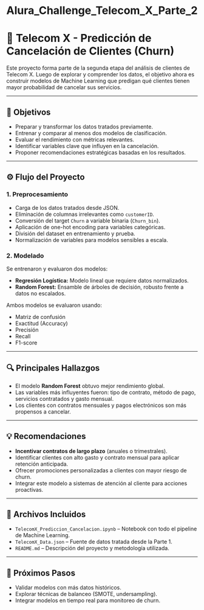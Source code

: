 # Alura_Challenge_Telecom_X_Parte_2


# 🤖 Telecom X - Predicción de Cancelación de Clientes (Churn)

Este proyecto forma parte de la segunda etapa del análisis de clientes de Telecom X. Luego de explorar y comprender los datos, el objetivo ahora es construir modelos de Machine Learning que predigan qué clientes tienen mayor probabilidad de cancelar sus servicios.

---

## 🎯 Objetivos

- Preparar y transformar los datos tratados previamente.
- Entrenar y comparar al menos dos modelos de clasificación.
- Evaluar el rendimiento con métricas relevantes.
- Identificar variables clave que influyen en la cancelación.
- Proponer recomendaciones estratégicas basadas en los resultados.

---

## ⚙️ Flujo del Proyecto

### 1. Preprocesamiento

- Carga de los datos tratados desde JSON.
- Eliminación de columnas irrelevantes como `customerID`.
- Conversión del target `Churn` a variable binaria (`Churn_bin`).
- Aplicación de one-hot encoding para variables categóricas.
- División del dataset en entrenamiento y prueba.
- Normalización de variables para modelos sensibles a escala.

### 2. Modelado

Se entrenaron y evaluaron dos modelos:

- **Regresión Logística:** Modelo lineal que requiere datos normalizados.
- **Random Forest:** Ensamble de árboles de decisión, robusto frente a datos no escalados.

Ambos modelos se evaluaron usando:

- Matriz de confusión
- Exactitud (Accuracy)
- Precisión
- Recall
- F1-score

---

## 🔍 Principales Hallazgos

- El modelo **Random Forest** obtuvo mejor rendimiento global.
- Las variables más influyentes fueron: tipo de contrato, método de pago, servicios contratados y gasto mensual.
- Los clientes con contratos mensuales y pagos electrónicos son más propensos a cancelar.

---

## 💡 Recomendaciones

- **Incentivar contratos de largo plazo** (anuales o trimestrales).
- Identificar clientes con alto gasto y contrato mensual para aplicar retención anticipada.
- Ofrecer promociones personalizadas a clientes con mayor riesgo de churn.
- Integrar este modelo a sistemas de atención al cliente para acciones proactivas.

---

## 📁 Archivos Incluidos

- `TelecomX_Prediccion_Cancelacion.ipynb` – Notebook con todo el pipeline de Machine Learning.
- `TelecomX_Data.json` – Fuente de datos tratada desde la Parte 1.
- `README.md` – Descripción del proyecto y metodología utilizada.

---

## 🚀 Próximos Pasos

- Validar modelos con más datos históricos.
- Explorar técnicas de balanceo (SMOTE, undersampling).
- Integrar modelos en tiempo real para monitoreo de churn.

